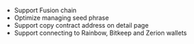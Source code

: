 - Support Fusion chain
- Optimize managing seed phrase
- Support copy contract address on detail page
- Support connecting to Rainbow, Bitkeep and Zerion wallets